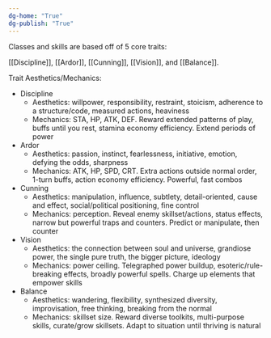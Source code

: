 ```yaml
---
dg-home: "True"
dg-publish: "True"
---
```

Classes and skills are based off of 5 core traits:

[[Discipline]], [[Ardor]], [[Cunning]], [[Vision]], and [[Balance]].

Trait Aesthetics/Mechanics: 
- Discipline 
	- Aesthetics: willpower, responsibility, restraint, stoicism, adherence to a structure/code, measured actions, heaviness 
    - Mechanics: STA, HP, ATK, DEF. Reward extended patterns of play, buffs until you rest, stamina economy efficiency. Extend periods of power
- Ardor 
	- Aesthetics: passion, instinct, fearlessness, initiative, emotion, defying the odds, sharpness 
	- Mechanics: ATK, HP, SPD, CRT. Extra actions outside normal order, 1-turn buffs, action economy efficiency. Powerful, fast combos 
- Cunning 
	- Aesthetics: manipulation, influence, subtlety, detail-oriented, cause and effect, social/political positioning, fine control 
	- Mechanics: perception. Reveal enemy skillset/actions, status effects, narrow but powerful traps and counters. Predict or manipulate, then counter 
- Vision 
	- Aesthetics: the connection between soul and universe, grandiose power, the single pure truth, the bigger picture, ideology 
	- Mechanics: power ceiling. Telegraphed power buildup, esoteric/rule-breaking effects, broadly powerful spells. Charge up elements that empower skills 
- Balance 
	- Aesthetics: wandering, flexibility, synthesized diversity, improvisation, free thinking, breaking from the normal 
	- Mechanics: skillset size. Reward diverse toolkits, multi-purpose skills, curate/grow skillsets. Adapt to situation until thriving is natural